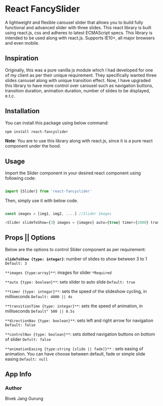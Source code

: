 # React FancySlider

A lightweight and flexible carousel slider that allows you to build fully functional and advanced slider with three slides. This react library is built using react.js, css and adheres to latest ECMAScript specs. This library is intended to be used along with react.js.
Supports IE10+, all major browsers and even mobile.

## Inspiration

Originally, this was a pure vanilla js module which I had developed for one of my client as per their unique requirement. They specifically wanted three slides carousel along with unique transition effect. Now, I have upgraded this library to have more control over carousel such as navigation buttons, transition duration, animation duration, number of slides to be displayed, e.t.c.


## Installation

You can install this package using below command:

```bash
npm install react-fancyslider
```

**Note**: You are to use this library along with react.js, since it is a pure react component under the hood.

## Usage

Import the Slider component in your desired react component using following code:


```javascript

import {Slider} from 'react-fancyslider'

```

Then, simply use it with below code.


```javascript

const images = [img1, img2, ....] //Slider Images

<Slider slideToShow={3} images = {images} auto={true} timer={2000} transitionTime = {500} directionNav = {true} controlNav={true} gap={50} animationEasing = '' />

```


## Props || Options

Below are the options to control Slider component as per requirement:

**`slideToShow {type: integar}`**: number of slides to show between 3 to 1 `Default: 3`

`**images {type:array}**`: images for slider `*Required`

`**auto {type: boolean}**`: sets slider to auto slide `Default: true`

`**timer {type: integar}**`: sets the speed of the slideshow cycling, in milliseconds `Default: 4000 || 4s`

`**transitionTime {type: integar}**`: sets the speed of animation, in milliseconds `Default" 500 || 0.5s`

`**directionNav {type: boolean}**`: sets left and right arrow for navigation `Default: false`

`**controlNav {type: boolean}**`: sets dotted navigation buttons on bottom of slider  `Defult: false`

`**animationEasing {type:string [slide || fade]}**` : sets easing of animation. You can have choose between default, fade or simple slide easing  `Default: null`



## App Info
### Author
Bivek Jang Gurung




